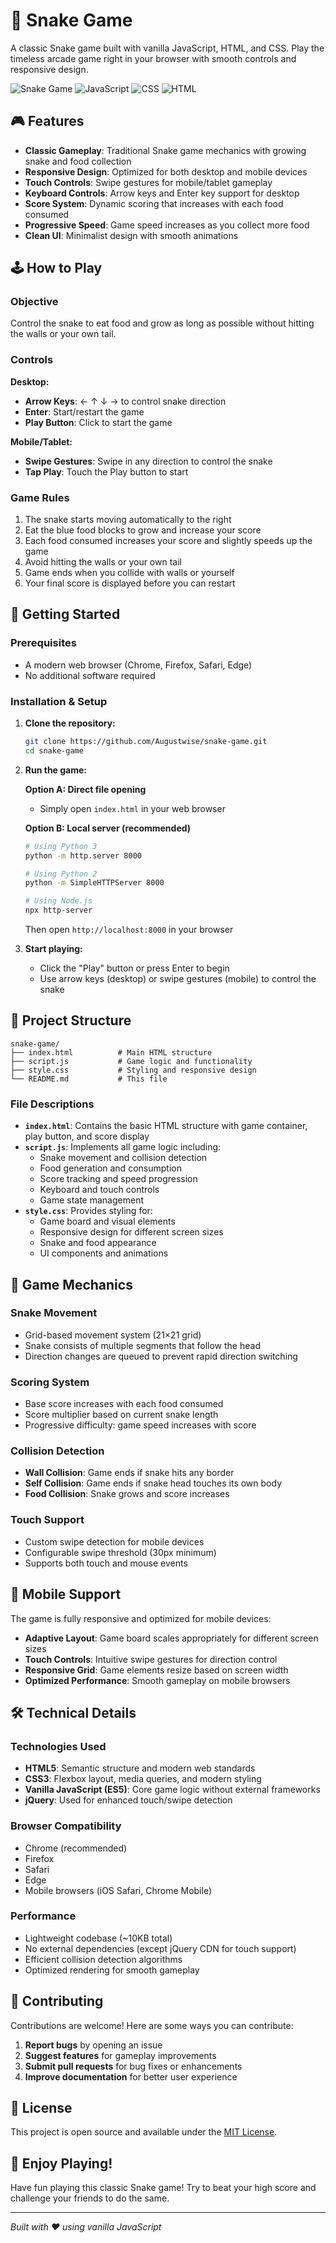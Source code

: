 # 🐍 Snake Game

A classic Snake game built with vanilla JavaScript, HTML, and CSS. Play the timeless arcade game right in your browser with smooth controls and responsive design.

![Snake Game](https://img.shields.io/badge/Game-Snake-green) ![JavaScript](https://img.shields.io/badge/JavaScript-ES5-yellow) ![CSS](https://img.shields.io/badge/CSS-Responsive-blue) ![HTML](https://img.shields.io/badge/HTML-5-orange)

## 🎮 Features

- **Classic Gameplay**: Traditional Snake game mechanics with growing snake and food collection
- **Responsive Design**: Optimized for both desktop and mobile devices
- **Touch Controls**: Swipe gestures for mobile/tablet gameplay
- **Keyboard Controls**: Arrow keys and Enter key support for desktop
- **Score System**: Dynamic scoring that increases with each food consumed
- **Progressive Speed**: Game speed increases as you collect more food
- **Clean UI**: Minimalist design with smooth animations

## 🕹️ How to Play

### Objective
Control the snake to eat food and grow as long as possible without hitting the walls or your own tail.

### Controls

**Desktop:**
- **Arrow Keys**: ← ↑ ↓ → to control snake direction
- **Enter**: Start/restart the game
- **Play Button**: Click to start the game

**Mobile/Tablet:**
- **Swipe Gestures**: Swipe in any direction to control the snake
- **Tap Play**: Touch the Play button to start

### Game Rules
1. The snake starts moving automatically to the right
2. Eat the blue food blocks to grow and increase your score
3. Each food consumed increases your score and slightly speeds up the game
4. Avoid hitting the walls or your own tail
5. Game ends when you collide with walls or yourself
6. Your final score is displayed before you can restart

## 🚀 Getting Started

### Prerequisites
- A modern web browser (Chrome, Firefox, Safari, Edge)
- No additional software required

### Installation & Setup

1. **Clone the repository:**
   ```bash
   git clone https://github.com/Augustwise/snake-game.git
   cd snake-game
   ```

2. **Run the game:**
   
   **Option A: Direct file opening**
   - Simply open `index.html` in your web browser
   
   **Option B: Local server (recommended)**
   ```bash
   # Using Python 3
   python -m http.server 8000
   
   # Using Python 2
   python -m SimpleHTTPServer 8000
   
   # Using Node.js
   npx http-server
   ```
   Then open `http://localhost:8000` in your browser

3. **Start playing:**
   - Click the "Play" button or press Enter to begin
   - Use arrow keys (desktop) or swipe gestures (mobile) to control the snake

## 📁 Project Structure

```
snake-game/
├── index.html          # Main HTML structure
├── script.js           # Game logic and functionality
├── style.css           # Styling and responsive design
└── README.md           # This file
```

### File Descriptions

- **`index.html`**: Contains the basic HTML structure with game container, play button, and score display
- **`script.js`**: Implements all game logic including:
  - Snake movement and collision detection
  - Food generation and consumption
  - Score tracking and speed progression
  - Keyboard and touch controls
  - Game state management
- **`style.css`**: Provides styling for:
  - Game board and visual elements
  - Responsive design for different screen sizes
  - Snake and food appearance
  - UI components and animations

## 🎯 Game Mechanics

### Snake Movement
- Grid-based movement system (21×21 grid)
- Snake consists of multiple segments that follow the head
- Direction changes are queued to prevent rapid direction switching

### Scoring System
- Base score increases with each food consumed
- Score multiplier based on current snake length
- Progressive difficulty: game speed increases with score

### Collision Detection
- **Wall Collision**: Game ends if snake hits any border
- **Self Collision**: Game ends if snake head touches its own body
- **Food Collision**: Snake grows and score increases

### Touch Support
- Custom swipe detection for mobile devices
- Configurable swipe threshold (30px minimum)
- Supports both touch and mouse events

## 📱 Mobile Support

The game is fully responsive and optimized for mobile devices:

- **Adaptive Layout**: Game board scales appropriately for different screen sizes
- **Touch Controls**: Intuitive swipe gestures for direction control
- **Responsive Grid**: Game elements resize based on screen width
- **Optimized Performance**: Smooth gameplay on mobile browsers

## 🛠️ Technical Details

### Technologies Used
- **HTML5**: Semantic structure and modern web standards
- **CSS3**: Flexbox layout, media queries, and modern styling
- **Vanilla JavaScript (ES5)**: Core game logic without external frameworks
- **jQuery**: Used for enhanced touch/swipe detection

### Browser Compatibility
- Chrome (recommended)
- Firefox
- Safari
- Edge
- Mobile browsers (iOS Safari, Chrome Mobile)

### Performance
- Lightweight codebase (~10KB total)
- No external dependencies (except jQuery CDN for touch support)
- Efficient collision detection algorithms
- Optimized rendering for smooth gameplay

## 🤝 Contributing

Contributions are welcome! Here are some ways you can contribute:

1. **Report bugs** by opening an issue
2. **Suggest features** for gameplay improvements
3. **Submit pull requests** for bug fixes or enhancements
4. **Improve documentation** for better user experience

## 📄 License

This project is open source and available under the [MIT License](LICENSE).

## 🎉 Enjoy Playing!

Have fun playing this classic Snake game! Try to beat your high score and challenge your friends to do the same.

---

*Built with ❤️ using vanilla JavaScript*